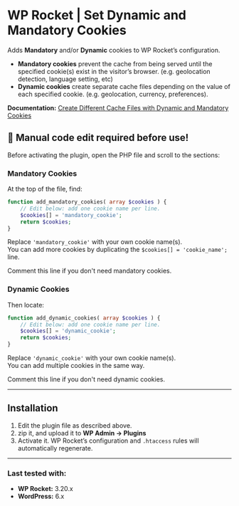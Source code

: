 
# WP Rocket | Set Dynamic and Mandatory Cookies

Adds **Mandatory** and/or **Dynamic** cookies to WP Rocket’s configuration.

- **Mandatory cookies** prevent the cache from being served until the specified cookie(s) exist in the visitor’s browser. (e.g. geolocation detection, language setting, etc)
- **Dynamic cookies** create separate cache files depending on the value of each specified cookie. (e.g. geolocation, currency, preferences).

**Documentation:** [Create Different Cache Files with Dynamic and Mandatory Cookies](https://docs.wp-rocket.me/article/1313-create-different-cache-files-with-dynamic-and-mandatory-cookies)


## 📝 Manual code edit required before use!

Before activating the plugin, open the PHP file and scroll to the sections:

### **Mandatory Cookies**
At the top of the file, find:

```php
function add_mandatory_cookies( array $cookies ) {
    // Edit below: add one cookie name per line.
    $cookies[] = 'mandatory_cookie';
    return $cookies;
}
```

Replace `'mandatory_cookie'` with your own cookie name(s).  
You can add more cookies by duplicating the `$cookies[] = 'cookie_name';` line.

Comment this line if you don't need mandatory cookies.

### **Dynamic Cookies**
Then locate:

```php
function add_dynamic_cookies( array $cookies ) {
    // Edit below: add one cookie name per line.
    $cookies[] = 'dynamic_cookie';
    return $cookies;
}
```

Replace `'dynamic_cookie'` with your own cookie name(s).  
You can add multiple cookies in the same way.

Comment this line if you don't need dynamic cookies.


---

## Installation

1. Edit the plugin file as described above.  
2. zip it, and upload it to  **WP Admin -> Plugins**
4. Activate it.
   WP Rocket’s configuration and `.htaccess` rules will automatically regenerate.

---

### Last tested with:
- **WP Rocket:** 3.20.x  
- **WordPress:** 6.x
